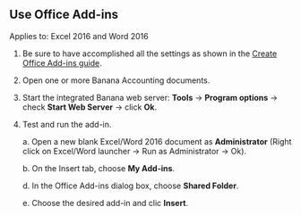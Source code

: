## Use Office Add-ins

Applies to: Excel 2016 and Word 2016

1. Be sure to have accomplished all the settings as shown in the [Create Office Add-ins guide](https://github.com/BananaAccounting/General/blob/master/OfficeAddIns/CreateAddIn.md).

2. Open one or more Banana Accounting documents.
   
3. Start the integrated Banana web server: **Tools** -> **Program options** -> check **Start Web Server** -> click **Ok**.

4. Test and run the add-in.

    a. Open a new blank Excel/Word 2016 document as **Administrator** (Right click on Excel/Word launcher -> Run as Administrator -> Ok).
    
    b. On the Insert tab, choose **My Add-ins**.

    d. In the Office Add-ins dialog box, choose **Shared Folder**.

    e. Choose the desired add-in and clic **Insert**.